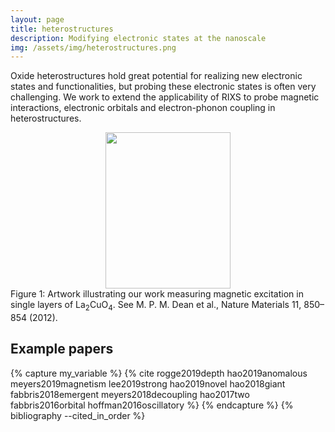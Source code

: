 ```yaml
---
layout: page
title: heterostructures
description: Modifying electronic states at the nanoscale
img: /assets/img/heterostructures.png
---
```


Oxide heterostructures hold great potential for realizing new electronic states and functionalities, but probing these electronic states is often very challenging. We work to extend the applicability of RIXS to probe magnetic interactions, electronic orbitals and electron-phonon coupling in heterostructures.

<center><img src="{{ site.baseurl }}/assets/img/spin_excitations.jpg" height="250" width="200"></center>
<div class="col three caption">
    Figure 1: Artwork illustrating our work measuring magnetic excitation in single layers of La<sub>2</sub>CuO<sub>4</sub>. See M. P. M. Dean et al., Nature Materials 11, 850–854 (2012).
</div>


## Example papers
{% capture my_variable %}
{% cite rogge2019depth hao2019anomalous meyers2019magnetism lee2019strong hao2019novel hao2018giant fabbris2018emergent meyers2018decoupling hao2017two          fabbris2016orbital hoffman2016oscillatory %}
{% endcapture %}
{% bibliography --cited_in_order %}
